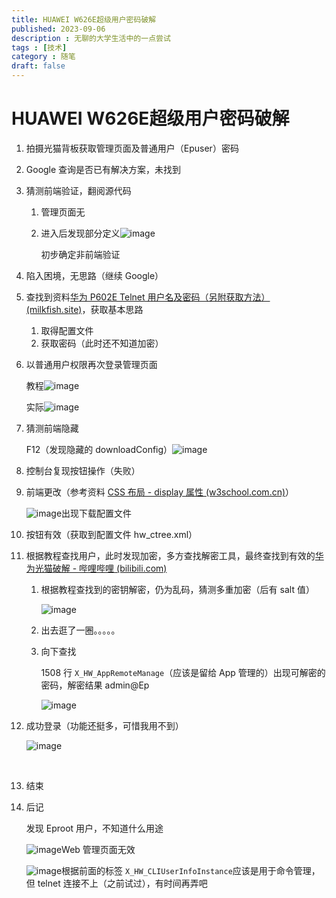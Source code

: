 ```yaml
---
title: HUAWEI W626E超级用户密码破解
published: 2023-09-06
description : 无聊的大学生活中的一点尝试
tags : [技术]
category : 随笔
draft: false
---
```

# HUAWEI W626E超级用户密码破解

1. 拍摄光猫背板获取管理页面及普通用户（Epuser）密码
2. Google 查询是否已有解决方案，未找到
3. 猜测前端验证，翻阅源代码

   1. 管理页面无
   2. 进入后发现部分定义​![image](https://pub-d2c21cc922c14429b2c5c871ba58a50b.r2.dev/2024/08/8c6322a1ddacce112be2daff39e9ce8e.png)​

      初步确定非前端验证
4. 陷入困境，无思路（继续 Google）
5. 查找到资料[华为 P602E Telnet 用户名及密码（另附获取方法） (milkfish.site)](https://www.milkfish.site/2021/08/02/1050.loli)，获取基本思路

   1. 取得配置文件
   2. 获取密码（此时还不知道加密）
6. 以普通用户权限再次登录管理页面

   教程![image](https://pub-d2c21cc922c14429b2c5c871ba58a50b.r2.dev/2024/08/a1f6b0ab753db84b6f81a25e96ece361.png)​

   实际​![image](https://pub-d2c21cc922c14429b2c5c871ba58a50b.r2.dev/2024/08/c2505ab5e594d97d572d45b91380a4d2.png)​
7. 猜测前端隐藏

   F12（发现隐藏的 downloadConfig）![image](https://pub-d2c21cc922c14429b2c5c871ba58a50b.r2.dev/2024/08/f6eb5deec28086d8da0f7aadf2afd619.png)​
8. 控制台复现按钮操作（失败）
9. 前端更改（参考资料 [CSS 布局 - display 属性 (w3school.com.cn)](https://www.w3school.com.cn/css/css_display_visibility.asp)）

   ​![image](https://pub-d2c21cc922c14429b2c5c871ba58a50b.r2.dev/2024/08/e75e754a2ef8f48f78db0cf501f72f33.png)出现下载配置文件
10. 按钮有效（获取到配置文件 hw_ctree.xml）
11. 根据教程查找用户，此时发现加密，多方查找解密工具，最终查找到有效的[华为光猫破解 - 哔哩哔哩 (bilibili.com)](https://www.bilibili.com/read/cv14530172/)

    1. 根据教程查找到的密钥解密，仍为乱码，猜测多重加密（后有 salt 值）

       ​![image](https://pub-d2c21cc922c14429b2c5c871ba58a50b.r2.dev/2024/08/d7a1cb65847392913dbe54af7a9b6aa8.png)​
    2. 出去逛了一圈。。。。。
    3. 向下查找

       1508 行 `X_HW_AppRemoteManage`​​​​​（应该是留给 App 管理的）出现可解密的密码，解密结果 admin@Ep

       ​![image](https://pub-d2c21cc922c14429b2c5c871ba58a50b.r2.dev/2024/08/ae2025997a7ae99b25426693d76e468c.png)​
12. 成功登录（功能还挺多，可惜我用不到）

    ​![image](https://pub-d2c21cc922c14429b2c5c871ba58a50b.r2.dev/2024/08/e479845462885d76f6010a0a2d6d1674.png)​

    ‍

13. 结束

14. 后记

    发现 Eproot 用户，不知道什么用途

    ​![image](https://pub-d2c21cc922c14429b2c5c871ba58a50b.r2.dev/2024/08/0a413ceae7d8a403d2fdfe3c40ae531e.png)Web 管理页面无效

    ​![image](https://pub-d2c21cc922c14429b2c5c871ba58a50b.r2.dev/2024/08/8185b50c4595564882fa96f356e1ebff.png)根据前面的标签 `X_HW_CLIUserInfoInstance`​​​ 应该是用于命令管理，但 telnet 连接不上（之前试过），有时间再弄吧

    ‍
